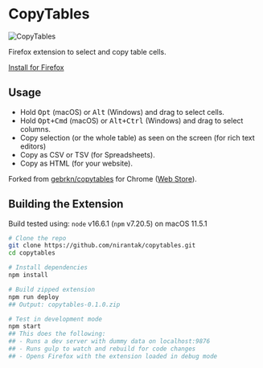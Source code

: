 # CopyTables

![CopyTables](https://raw.githubusercontent.com/nirantak/copytables/main/src/ico128.png)

Firefox extension to select and copy table cells.

[Install for Firefox](https://addons.mozilla.org/firefox/addon/copywebtables/)

## Usage

- Hold <kbd>Opt</kbd> (macOS) or <kbd>Alt</kbd> (Windows) and drag to select cells.
- Hold <kbd>Opt+Cmd</kbd> (macOS) or <kbd>Alt+Ctrl</kbd> (Windows) and drag to select columns.
- Copy selection (or the whole table) as seen on the screen (for rich text editors)
- Copy as CSV or TSV (for Spreadsheets).
- Copy as HTML (for your website).

Forked from [gebrkn/copytables](https://github.com/gebrkn/copytables) for Chrome ([Web Store](https://chrome.google.com/webstore/detail/copytables/ekdpkppgmlalfkphpibadldikjimijon)).

## Building the Extension

Build tested using: `node` v16.6.1 (`npm` v7.20.5) on macOS 11.5.1

```bash
# Clone the repo
git clone https://github.com/nirantak/copytables.git
cd copytables

# Install dependencies
npm install

# Build zipped extension
npm run deploy
## Output: copytables-0.1.0.zip

# Test in development mode
npm start
## This does the following:
## - Runs a dev server with dummy data on localhost:9876
## - Runs gulp to watch and rebuild for code changes
## - Opens Firefox with the extension loaded in debug mode
```
